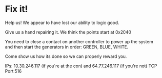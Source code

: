 # Fix it!



Help us! We appear to have lost our ability to logic good.

Give us a hand repairing it. We think the points start at 0x2040

You need to close a contact on another controller to power up the system and then start the generators in order: GREEN, BLUE, WHITE.

Come show us how its done so we can properly reward you.

IPs: 10.30.246.117 (if you're at the con) and 64.77.246.117 (if you're not) TCP Port 516

